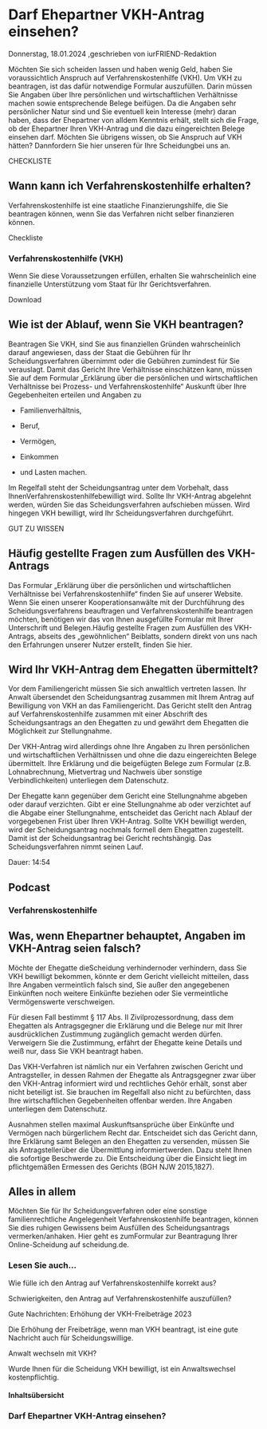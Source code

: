 # Darf Ehepartner VKH-Antrag einsehen?

Donnerstag, 18.01.2024 ,geschrieben von iurFRIEND-Redaktion

Möchten Sie sich scheiden lassen und haben wenig Geld, haben Sie voraussichtlich Anspruch auf Verfahrenskostenhilfe (VKH). Um VKH zu beantragen, ist das dafür notwendige Formular auszufüllen. Darin müssen Sie Angaben über Ihre persönlichen und wirtschaftlichen Verhältnisse machen sowie entsprechende Belege beifügen. Da die Angaben sehr persönlicher Natur sind und Sie eventuell kein Interesse (mehr) daran haben, dass der Ehepartner von alldem Kenntnis erhält, stellt sich die Frage, ob der Ehepartner Ihren VKH-Antrag und die dazu eingereichten Belege einsehen darf. Möchten Sie übrigens wissen, ob Sie Anspruch auf VKH hätten? Dannfordern Sie hier unseren  für Ihre Scheidungbei uns an.

CHECKLISTE

## Wann kann ich Verfahrenskostenhilfe erhalten?

Verfahrenskostenhilfe ist eine staatliche Finanzierungshilfe, die Sie beantragen können, wenn Sie das Verfahren nicht selber finanzieren können.

Checkliste

### Verfahrenskostenhilfe (VKH)

Wenn Sie diese Voraussetzungen erfüllen, erhalten Sie wahrscheinlich eine finanzielle Unterstützung vom Staat für Ihr Gerichtsverfahren.

Download

## Wie ist der Ablauf, wenn Sie VKH beantragen?

Beantragen Sie VKH, sind Sie aus finanziellen Gründen wahrscheinlich darauf angewiesen, dass der Staat die Gebühren für Ihr Scheidungsverfahren übernimmt oder die Gebühren zumindest für Sie verauslagt. Damit das Gericht Ihre Verhältnisse einschätzen kann, müssen Sie auf dem Formular „Erklärung über die persönlichen und wirtschaftlichen Verhältnisse bei Prozess- und Verfahrenskostenhilfe“ Auskunft über Ihre Gegebenheiten erteilen und Angaben zu

- Familienverhältnis,

- Beruf,

- Vermögen,

- Einkommen

- und Lasten machen.

Im Regelfall steht der Scheidungsantrag unter dem Vorbehalt, dass IhnenVerfahrenskostenhilfebewilligt wird. Sollte Ihr VKH-Antrag abgelehnt werden, würden Sie das Scheidungsverfahren aufschieben müssen. Wird hingegen VKH bewilligt, wird Ihr Scheidungsverfahren durchgeführt.

GUT ZU WISSEN

## Häufig gestellte Fragen zum Ausfüllen des VKH-Antrags

Das Formular „Erklärung über die persönlichen und wirtschaftlichen Verhältnisse bei Verfahrenskostenhilfe“ finden Sie auf unserer Website. Wenn Sie einen unserer Kooperationsanwälte mit der Durchführung des Scheidungsverfahrens beauftragen und Verfahrenskostenhilfe beantragen möchten, benötigen wir das von Ihnen ausgefüllte Formular mit Ihrer Unterschrift und Belegen.Häufig gestellte Fragen zum Ausfüllen des VKH-Antrags, abseits des „gewöhnlichen“ Beiblatts, sondern direkt von uns nach den Erfahrungen unserer Nutzer erstellt, finden Sie hier.

## Wird Ihr VKH-Antrag dem Ehegatten übermittelt?

Vor dem Familiengericht müssen Sie sich anwaltlich vertreten lassen. Ihr Anwalt übersendet den Scheidungsantrag zusammen mit Ihrem Antrag auf Bewilligung von VKH an das Familiengericht. Das Gericht stellt den Antrag auf Verfahrenskostenhilfe zusammen mit einer Abschrift des Scheidungsantrags an den Ehegatten zu und gewährt dem Ehegatten die Möglichkeit zur Stellungnahme.

Der VKH-Antrag wird allerdings ohne Ihre Angaben zu Ihren persönlichen und wirtschaftlichen Verhältnissen und ohne die dazu eingereichten Belege übermittelt. Ihre Erklärung und die beigefügten Belege zum Formular (z.B. Lohnabrechnung, Mietvertrag und Nachweis über sonstige Verbindlichkeiten) unterliegen dem Datenschutz.

Der Ehegatte kann gegenüber dem Gericht eine Stellungnahme abgeben oder darauf verzichten. Gibt er eine Stellungnahme ab oder verzichtet auf die Abgabe einer Stellungnahme, entscheidet das Gericht nach Ablauf der vorgegebenen Frist über Ihren VKH-Antrag. Sollte VKH bewilligt werden, wird der Scheidungsantrag nochmals formell dem Ehegatten zugestellt. Damit ist der Scheidungsantrag bei Gericht rechtshängig. Das Scheidungsverfahren nimmt seinen Lauf.

Dauer: 14:54

## Podcast

### Verfahrenskostenhilfe

## Was, wenn Ehepartner behauptet, Angaben im VKH-Antrag seien falsch?

Möchte der Ehegatte dieScheidung verhindernoder verhindern, dass Sie VKH bewilligt bekommen, könnte er dem Gericht vielleicht mitteilen, dass Ihre Angaben vermeintlich falsch sind, Sie außer den angegebenen Einkünften noch weitere Einkünfte beziehen oder Sie vermeintliche Vermögenswerte verschweigen.

Für diesen Fall bestimmt § 117 Abs. II Zivilprozessordnung, dass dem Ehegatten als Antragsgegner die Erklärung und die Belege nur mit Ihrer ausdrücklichen Zustimmung zugänglich gemacht werden dürfen. Verweigern Sie die Zustimmung, erfährt der Ehegatte keine Details und weiß nur, dass Sie VKH beantragt haben.

Das VKH-Verfahren ist nämlich nur ein Verfahren zwischen Gericht und Antragsteller, in dessen Rahmen der Ehegatte als Antragsgegner zwar über den VKH-Antrag informiert wird und rechtliches Gehör erhält, sonst aber nicht beteiligt ist. Sie brauchen im Regelfall also nicht zu befürchten, dass Ihre wirtschaftlichen Gegebenheiten offenbar werden. Ihre Angaben unterliegen dem Datenschutz.

Ausnahmen stellen maximal Auskunftsansprüche über Einkünfte und Vermögen nach bürgerlichem Recht dar. Entscheidet sich das Gericht dann, Ihre Erklärung samt Belegen an den Ehegatten zu versenden, müssen Sie als Antragstellerüber die Übermittlung informiertwerden. Dazu steht Ihnen die sofortige Beschwerde zu. Die Entscheidung über die Einsicht liegt im pflichtgemäßen Ermessen des Gerichts (BGH NJW 2015,1827).

## Alles in allem

Möchten Sie für Ihr Scheidungsverfahren oder eine sonstige familienrechtliche Angelegenheit Verfahrenskostenhilfe beantragen, können Sie dies ruhigen Gewissens beim Ausfüllen des Scheidungsantrags vermerken/anhaken. Hier geht es zumFormular zur Beantragung Ihrer Online-Scheidung auf scheidung.de.

### Lesen Sie auch...

Wie fülle ich den Antrag auf Verfahrenskostenhilfe korrekt aus?

Schwierigkeiten, den Antrag auf Verfahrenskostenhilfe auszufüllen?

Gute Nachrichten: Erhöhung der VKH-Freibeträge 2023

Die Erhöhung der Freibeträge, wenn man VKH beantragt, ist eine gute Nachricht auch für Scheidungswillige.

Anwalt wechseln mit VKH?

Wurde Ihnen für die Scheidung VKH bewilligt, ist ein Anwaltswechsel kostenpflichtig.

#### Inhaltsübersicht

### Darf Ehepartner VKH-Antrag einsehen?